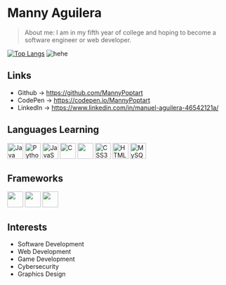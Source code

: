 # Manny Aguilera
> About me: I am in my fifth year of college and hoping to become a software engineer or web developer.

[![Top Langs](https://github-readme-stats-git-masterrstaa-rickstaa.vercel.app/api/top-langs/?username=MannyPoptart&theme=chartreuse-dark&bg_color=FA95C8&hide=MannyPoptart/GwimblyFangame)](https://github.com/anuraghazra/github-readme-stats) ![hehe](https://github.com/MannyPoptart/MannyPoptart/assets/129777127/83a0c19e-f74c-446a-9045-0c41d3972292)


## Links
- Github -> https://github.com/MannyPoptart
- CodePen -> https://codepen.io/MannyPoptart
- LinkedIn -> https://www.linkedin.com/in/manuel-aguilera-46542121a/

## Languages Learning
<p align="left">
<a href="https://www.oracle.com/java/" target="_blank" rel="noreferrer"><img src="https://raw.githubusercontent.com/danielcranney/readme-generator/main/public/icons/skills/java-colored.svg" width="36" height="36" alt="Java" /></a>
<a href="https://www.python.org/" target="_blank" rel="noreferrer"><img src="https://raw.githubusercontent.com/danielcranney/readme-generator/main/public/icons/skills/python-colored.svg" width="36" height="36" alt="Python" /></a>
<a href="https://developer.mozilla.org/en-US/docs/Web/JavaScript" target="_blank" rel="noreferrer"><img src="https://raw.githubusercontent.com/danielcranney/readme-generator/main/public/icons/skills/javascript-colored.svg" width="36" height="36" alt="JavaScript" /></a>
<a href="https://docs.microsoft.com/en-us/cpp/?view=msvc-170" target="_blank" rel="noreferrer"><img src="https://raw.githubusercontent.com/danielcranney/readme-generator/main/public/icons/skills/c-colored.svg" width="36" height="36" alt="C" /></a>
<img src="https://cdn.jsdelivr.net/gh/devicons/devicon@latest/icons/csharp/csharp-original.svg" width="36" height="36"/>
<a href="https://www.w3.org/TR/CSS/#css" target="_blank" rel="noreferrer"><img src="https://raw.githubusercontent.com/danielcranney/readme-generator/main/public/icons/skills/css3-colored.svg" width="36" height="36" alt="CSS3" /></a>
<a href="https://developer.mozilla.org/en-US/docs/Glossary/HTML5" target="_blank" rel="noreferrer"><img src="https://raw.githubusercontent.com/danielcranney/readme-generator/main/public/icons/skills/html5-colored.svg" width="36" height="36" alt="HTML5" /></a>
<a href="https://www.mysql.com/" target="_blank" rel="noreferrer"><img src="https://raw.githubusercontent.com/danielcranney/readme-generator/main/public/icons/skills/mysql-colored.svg" width="36" height="36" alt="MySQL" /></a>
</p>

## Frameworks
<p align="left">
<img src="https://cdn.jsdelivr.net/gh/devicons/devicon@latest/icons/vite/vite-original.svg" width="36" height="36" />
<img src="https://cdn.jsdelivr.net/gh/devicons/devicon@latest/icons/react/react-original.svg" width="36" height="36" />
<img src="https://cdn.jsdelivr.net/gh/devicons/devicon@latest/icons/astro/astro-original.svg" width="36" height="36" />
</p>

## Interests
- Software Development
- Web Development
- Game Development
- Cybersecurity
- Graphics Design




<!--
**MannyPoptart/MannyPoptart** is a ✨ _special_ ✨ repository because its `README.md` (this file) appears on your GitHub profile.

Here are some ideas to get you started:

- 🔭 I’m currently working on ...
- 🌱 I’m currently learning ...
- 👯 I’m looking to collaborate on ...
- 🤔 I’m looking for help with ...
- 💬 Ask me about ...
- 📫 How to reach me: ...
- 😄 Pronouns: ...
- ⚡ Fun fact: ...
-->
